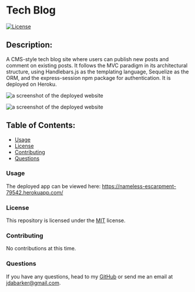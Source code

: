 # Tech Blog

[![License](https://img.shields.io/badge/License-MIT-yellow.svg)](https://opensource.org/licenses/MIT)

## Description:

A CMS-style tech blog site where users can publish new posts and comment on existing posts. It follows the MVC paradigm in its architectural structure, using Handlebars.js as the templating language, Sequelize as the ORM, and the express-session npm package for authentication. It is deployed on Heroku.

![a screenshot of the deployed website](/img/screenshot-1.png)

![a screenshot of the deployed website](/img/screenshot-2.png)

## Table of Contents:

- [Usage](#usage)
- [License](#license)
- [Contributing](#contributing)
- [Questions](#questions)

### Usage

The deployed app can be viewed here: https://nameless-escarpment-79542.herokuapp.com/

### License

This repository is licensed under the [MIT](https://opensource.org/licenses/MIT) license.

### Contributing

No contributions at this time.

### Questions

If you have any questions, head to my [GitHub](https://github.com/DandyCodes) or send me an email at jdabarker@gmail.com.
